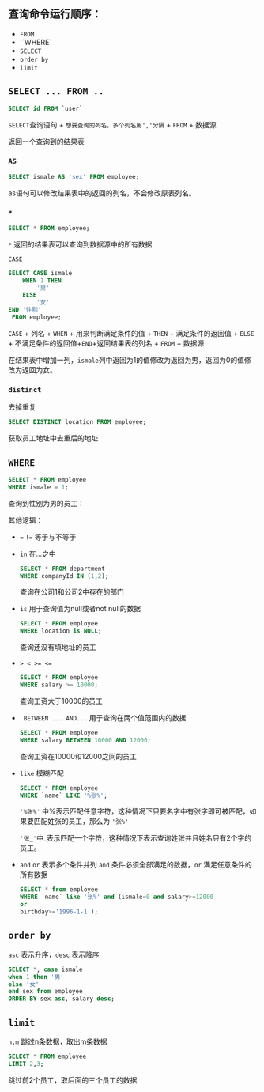## 查询命令运行顺序：

* `FROM`
* ``WHERE`
* `SELECT`
* `order by`
* `limit`

## `SELECT ... FROM ..`

```sql
SELECT id FROM `user`
```

`SELECT`查询语句 + `想要查询的列名，多个列名用','分隔` + `FROM` + 数据源

返回一个查询到的结果表

### `AS`

```sql
SELECT ismale AS 'sex' FROM employee;
```

as语句可以修改结果表中的返回的列名，不会修改原表列名。

### `*`

```sql
SELECT * FROM employee;
```

`*` 返回的结果表可以查询到数据源中的所有数据

`CASE`

```sql
SELECT CASE ismale
	WHEN 1 THEN
		'男'
	ELSE
		'女'
END '性别'
 FROM employee;
```

`CASE` + 列名 + `WHEN` + 用来判断满足条件的值 + `THEN` + 满足条件的返回值 + `ELSE` + 不满足条件的返回值+`END`+返回结果表的列名 + `FROM` + 数据源

在结果表中增加一列，`ismale`列中返回为1的值修改为返回为男，返回为0的值修改为返回为女。

### `distinct`

去掉重复

```sql
SELECT DISTINCT location FROM employee;
```

获取员工地址中去重后的地址

## `WHERE`

```SQL
SELECT * FROM employee
WHERE ismale = 1;
```

查询到性别为男的员工：

其他逻辑：

* `=` `!=` 等于与不等于

* `in`  在…之中

  ```sql
  SELECT * FROM department
  WHERE companyId IN (1,2);
  ```

  查询在公司1和公司2中存在的部门

* `is` 用于查询值为null或者not null的数据

  ```sql
  SELECT * FROM employee
  WHERE location is NULL;
  ```

  查询还没有填地址的员工

* `> < >= <=`

  ```sql
  SELECT * FROM employee
  WHERE salary >= 10000;
  ```

  查询工资大于10000的员工

* ` BETWEEN ... AND...` 用于查询在两个值范围内的数据 

  ```sql
  SELECT * FROM employee
  WHERE salary BETWEEN 10000 AND 12000;
  ```

  查询工资在10000和12000之间的员工

* `like`  模糊匹配

  ```sql
  SELECT * FROM employee
  WHERE `name` LIKE '%张%';
  ```

  `'%张%'` 中%表示匹配任意字符，这种情况下只要名字中有张字即可被匹配，如果要匹配姓张的员工，那么为 `'张%'`

   `'张_'`中_表示匹配一个字符，这种情况下表示查询姓张并且姓名只有2个字的员工。

* `and` `or` 表示多个条件并列 `and` 条件必须全部满足的数据，`or` 满足任意条件的所有数据

  ```sql
  SELECT * from employee
  WHERE `name` like '张%' and (ismale=0 and salary>=12000
  or
  birthday>='1996-1-1');
  ```

## `order by`  

`asc` 表示升序，`desc` 表示降序

```sql
SELECT *, case ismale
when 1 then '男'
else '女'
end sex from employee
ORDER BY sex asc, salary desc;
```

## `limit`

`n,m` 跳过n条数据，取出m条数据

```sql
SELECT * FROM employee
LIMIT 2,3;
```

跳过前2个员工，取后面的三个员工的数据
